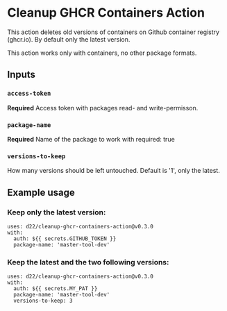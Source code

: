 # Cleanup GHCR Containers Action
This action deletes old versions of containers on Github container registry (ghcr.io). 
By default only the latest version.

This action works only with containers, no other package formats.

## Inputs
### `access-token`
**Required** Access token with packages read- and write-permisson.
### `package-name`
**Required** Name of the package to work with
    required: true
### `versions-to-keep`
How many versions should be left untouched. Default is '1', only the latest.
## Example usage
### Keep only the latest version:

	uses: d22/cleanup-ghcr-containers-action@v0.3.0
	with:
      auth: ${{ secrets.GITHUB_TOKEN }}
      package-name: 'master-tool-dev'

### Keep the latest and the two following versions:

	uses: d22/cleanup-ghcr-containers-action@v0.3.0
	with:
      auth: ${{ secrets.MY_PAT }}
      package-name: 'master-tool-dev'
      versions-to-keep: 3 